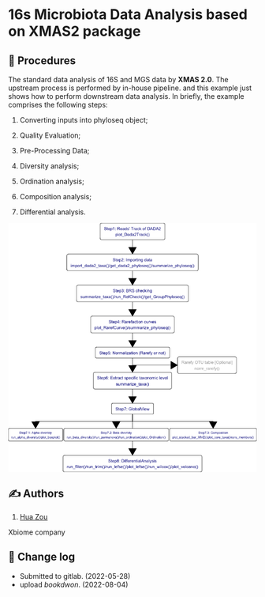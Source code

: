 <!-- README.md is generated from README.Rmd. Please edit that file -->

# 16s Microbiota Data Analysis based on XMAS2 package

## :book: Procedures

The standard data analysis of 16S and MGS data by **XMAS 2.0**. The
upstream process is performed by in-house pipeline. and this example
just shows how to perform downstream data analysis. In briefly, the
example comprises the following steps:

1.  Converting inputs into phyloseq object;

2.  Quality Evaluation;

3.  Pre-Processing Data;

4.  Diversity analysis;

5.  Ordination analysis;

6.  Composition analysis;

7.  Differential analysis.

<img src="./figures/README-unnamed-chunk-2-1.png" title="Functions of XMAS 2.0" alt="Functions of XMAS 2.0" style="display: block; margin: auto;" />

## :writing_hand: Authors

1.  [Hua Zou](zouhua@xbiome.com)

Xbiome company

## :wrench: Change log

-   Submitted to gitlab. (2022-05-28)
-   upload *bookdwon*. (2022-08-04)
